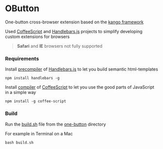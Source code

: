 # OButton

One-button cross-browser extension based on the [kango framework](https://github.com/KangoExtensions/kango)

Used [CoffeeScript](http://coffeescript.org/) and [Handlebars.js](http://handlebarsjs.com/) projects to simplify developing custom extensions for browsers

> **Safari** and **IE** browsers not fully supported

### Requirements

Install [precompiler](http://handlebarsjs.com/precompilation.html) of [Handlebars.js](http://handlebarsjs.com/) to let you build semantic html-templates

```
npm install handlebars -g
```

Install [compiler](http://coffeescript.org/#installation) of [CoffeeScript](http://coffeescript.org/) to let you use the good parts of JavaScript in a simple way

```
npm install -g coffee-script
```

### Build

Run the [build.sh](https://github.com/OneButtonDeveloper/one-button-browser-extension/blob/master/one-button/build.sh) file from the [one-button](https://github.com/OneButtonDeveloper/one-button-browser-extension/tree/master/one-button) directory

For example in Terminal on a Mac

```
bash build.sh
```
